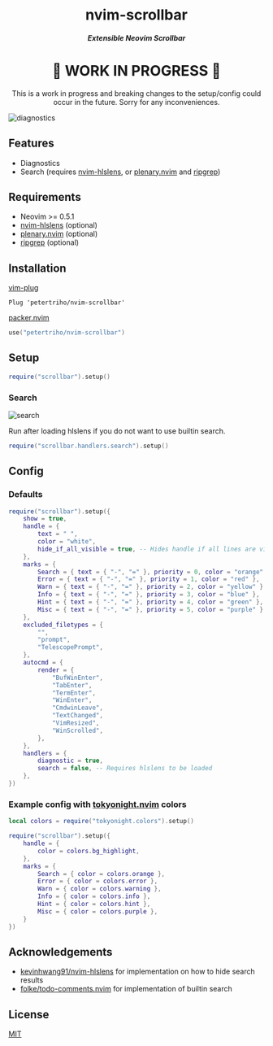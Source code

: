 <div align="center">
  <h1>nvim-scrollbar</h1>
  <h5>Extensible Neovim Scrollbar</h5>
  <h1>🚧 WORK IN PROGRESS 🚧</h1>
  <p>This is a work in progress and breaking changes to the setup/config could
  occur in the future. Sorry for any inconveniences.
  </p>
</div>

![diagnostics](./assets/diagnostics.gif)

## Features

- Diagnostics
- Search (requires [nvim-hlslens](https://github.com/kevinhwang91/nvim-hlslens), or [plenary.nvim](https://github.com/nvim-lua/plenary.nvim) and [ripgrep](https://github.com/BurntSushi/ripgrep))

## Requirements

- Neovim >= 0.5.1
- [nvim-hlslens](https://github.com/kevinhwang91/nvim-hlslens) (optional)
- [plenary.nvim](https://github.com/nvim-lua/plenary.nvim) (optional)
- [ripgrep](https://github.com/BurntSushi/ripgrep) (optional)

## Installation

[vim-plug](https://github.com/junegunn/vim-plug)

```vim
Plug 'petertriho/nvim-scrollbar'
```

[packer.nvim](https://github.com/wbthomason/packer.nvim)

```lua
use("petertriho/nvim-scrollbar")
```

## Setup

```lua
require("scrollbar").setup()

```

### Search

![search](./assets/search.gif)

Run after loading hlslens if you do not want to use builtin search.

```lua
require("scrollbar.handlers.search").setup()
```

## Config

### Defaults

```lua
require("scrollbar").setup({
    show = true,
    handle = {
        text = " ",
        color = "white",
        hide_if_all_visible = true, -- Hides handle if all lines are visible
    },
    marks = {
        Search = { text = { "-", "=" }, priority = 0, color = "orange" },
        Error = { text = { "-", "=" }, priority = 1, color = "red" },
        Warn = { text = { "-", "=" }, priority = 2, color = "yellow" },
        Info = { text = { "-", "=" }, priority = 3, color = "blue" },
        Hint = { text = { "-", "=" }, priority = 4, color = "green" },
        Misc = { text = { "-", "=" }, priority = 5, color = "purple" },
    },
    excluded_filetypes = {
        "",
        "prompt",
        "TelescopePrompt",
    },
    autocmd = {
        render = {
            "BufWinEnter",
            "TabEnter",
            "TermEnter",
            "WinEnter",
            "CmdwinLeave",
            "TextChanged",
            "VimResized",
            "WinScrolled",
        },
    },
    handlers = {
        diagnostic = true,
        search = false, -- Requires hlslens to be loaded
    },
})
```

### Example config with [tokyonight.nvim](https://github.com/folke/tokyonight.nvim) colors

```lua
local colors = require("tokyonight.colors").setup()

require("scrollbar").setup({
    handle = {
        color = colors.bg_highlight,
    },
    marks = {
        Search = { color = colors.orange },
        Error = { color = colors.error },
        Warn = { color = colors.warning },
        Info = { color = colors.info },
        Hint = { color = colors.hint },
        Misc = { color = colors.purple },
    }
})
```

## Acknowledgements

- [kevinhwang91/nvim-hlslens](https://github.com/kevinhwang91/nvim-hlslens) for implementation on how to hide search results
- [folke/todo-comments.nvim](https://github.com/folke/todo-comments.nvim) for implementation of builtin search

## License

[MIT](https://choosealicense.com/licenses/mit/)
